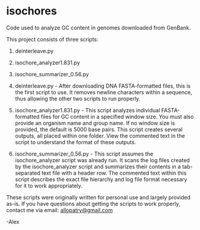 # isochores
Code used to analyze GC content in genomes downloaded from GenBank.

This project consists of three scripts:
  1. deinterleave.py
  2. isochore_analyzer1.831.py
  3. isochore_summarizer_0.56.py

1. deinterleave.py - After downloading DNA FASTA-formatted files, this is the first script to use. It removes newline characters within a sequence, thus allowing the other two scripts to run properly.
2. isochore_analyzer1.831.py - This script analyzes individual FASTA-formatted files for GC content in a specified window size. You must also provide an organism name and group name. If no window size is provided, the default is 5000 base pairs. This script creates several outputs, all placed within one folder. View the commented text in the script to understand the format of these outputs.
3. isochore_summarizer_0.56.py - This script assumes the isochore_analyzer script was already run. It scans the log files created by the isochore_analyzer script and summarizes their contents in a tab-separated text file with a header row. The commented text within this script describes the exact file hierarchy and log file format necessary for it to work appropriately.

These scripts were originally written for personal use and largely provided as-is. If you have questions about getting the scripts to work properly, contact me via email: allopatry@gmail.com

-Alex
